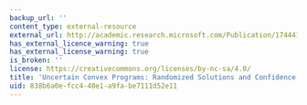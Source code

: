 ```yaml
---
backup_url: ''
content_type: external-resource
external_url: http://academic.research.microsoft.com/Publication/1744417/uncertain-convex-programs-randomized-solutions-and-confidence-levels
has_external_licence_warning: true
has_external_license_warning: true
is_broken: ''
license: https://creativecommons.org/licenses/by-nc-sa/4.0/
title: 'Uncertain Convex Programs: Randomized Solutions and Confidence Levels'
uid: 838b6a0e-fcc4-40e1-a9fa-be7111d52e11
---
```

